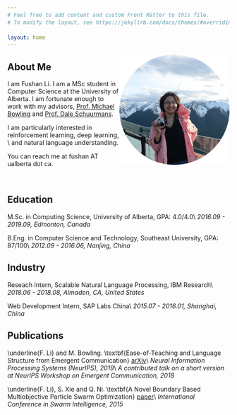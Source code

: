 ```yaml
---
# Feel free to add content and custom Front Matter to this file.
# To modify the layout, see https://jekyllrb.com/docs/themes/#overriding-theme-defaults

layout: home
---
```

<img style='float: right;' width='250' height='250' src='circle.png'>

## About Me
I am Fushan Li. I am a MSc student in Computer Science at the University of Alberta. 
I am fortunate enough to work with my advisors, [Prof. Michael Bowling](https://webdocs.cs.ualberta.ca/~bowling/index.html) and [Prof. Dale Schuurmans](https://webdocs.cs.ualberta.ca/~dale/). 
<!-- I am interested in problems of making machines possess intelligence and language capabilities. -->
I am particularly interested in reinforcement learning, deep learning, \\
and natural language understanding.

You can reach me at fushan AT ualberta dot ca.

<br />

## Education

M.Sc. in Computing Science, University of Alberta, GPA: 4.0/4.0\\
*2016.09 - 2019.09, Edmonton, Canada* 

B.Eng. in Computer Science and Technology, Southeast University, GPA: 87/100\\
*2012.09 - 2016.06, Nanjing, China*

## Industry

Reseach Intern, Scalable Natural Language Processing, IBM Research\\
*2018.06 - 2018.08, Almaden, CA, United States*

Web Development Intern, SAP Labs China\\
*2015.07 - 2016.01, Shanghai, China*

## Publications

\underline{F. Li} and M. Bowling. \textbf{Ease-of-Teaching and Language Structure from Emergent Communication} [arXiv](https://arxiv.org/abs/1906.02403)\\
*Neural Information Processing Systems (NeurIPS), 2019*\\
*A contributed talk on a short version at NeurIPS Workshop on Emergent Communication, 2018*

\underline{F. Li}, S. Xie and Q. Ni. \textbf{A Novel Boundary Based Multiobjective Particle Swarm Optimization} [paper](https://link.springer.com/chapter/10.1007/978-3-319-20466-6_17)\\
*International Conference in Swarm Intelligence, 2015*




